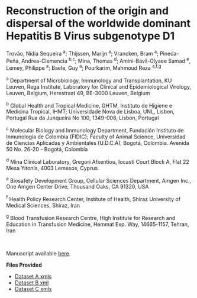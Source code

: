 # Reconstruction of the origin and dispersal of the worldwide dominant Hepatitis B Virus subgenotype D1

Trovão, Nídia Sequeira <sup>a</sup>; Thijssen, Marijn <sup>a</sup>; Vrancken, Bram <sup>a</sup>; Pineda-Peña, Andrea-Clemencia <sup>b,c</sup>; Mina, Thomas <sup>d</sup>; Amini-Bavil-Olyaee Samad <sup>e</sup>, Lemey, Philippe <sup>a</sup>; Baele, Guy <sup>a</sup>; Pourkarim, Mahmoud Reza <sup>a,f,g</sup>

<sup>a</sup> Department of Microbiology, Immunology and Transplantation, KU Leuven, Rega Institute, Laboratory for Clinical and Epidemiological Virology, Leuven, Belgium, Herestraat 49, BE-3000 Leuven, Belgium 

<sup>b</sup> Global Health and Tropical Medicine, GHTM, Instituto de Higiene e Medicina Tropical, IHMT; Universidade Nova de Lisboa, UNL, Lisbon, Portugal Rua da Junqueira No 100, 1349-008, Lisbon, Portugal

<sup>c</sup> Molecular Biology and Immunology Department, Fundación Instituto de Inmunología de Colombia (FIDIC); Faculty of Animal Science, Universidad de Ciencias Aplicadas y Ambientales (U.D.C.A), Bogotá, Colombia. Avenida 50 No. 26-20 - Bogotá, Colombia

<sup>d</sup> Mina Clinical Laboratory, Gregori Afxentiou, Iocasti Court Block A, Flat 22 Mesa Yitonia,
4003 Lemesos, Cyprus 

<sup>e</sup> Biosafety Development Group, Cellular Sciences Department, Amgen Inc., One Amgen Center Drive, Thousand Oaks, CA 91320, USA  

<sup>f</sup> Health Policy Research Center, Institute of Health, Shiraz University of Medical Sciences, Shiraz, Iran

<sup>g</sup> Blood Transfusion Research Centre, High Institute for Research and Education in Transfusion Medicine, Hemmat Exp. Way, 14665-1157, Tehran, Iran

<br>

Manuscript available [here](https://www.ncbi.nlm.nih.gov/pmc/articles/PMC9194798/).
<br>

**Files Provided**
- [Dataset A xmls](https://github.com/nidiatrovao/HBVD1-Trovao-et-al/tree/main/DatasetA)
- [Dataset B xml](https://github.com/nidiatrovao/HBVD1-Trovao-et-al/tree/main/DatasetB)
- [Dataset C xmls](https://github.com/nidiatrovao/HBVD1-Trovao-et-al/tree/main/DatasetC)
